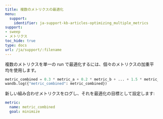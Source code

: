 ```yaml
---
title: 複数のメトリクスの最適化
menu:
  support:
    identifier: ja-support-kb-articles-optimizing_multiple_metrics
support:
- sweep
- メトリクス
toc_hide: true
type: docs
url: /ja/support/:filename
---
```


複数のメトリクスを単一の run で最適化するには、個々のメトリクスの加重平均を使用します。

```python
metric_combined = 0.3 * metric_a + 0.2 * metric_b + ... + 1.5 * metric_n
wandb.log({"metric_combined": metric_combined})
```

新しい組み合わせメトリクスをログし、それを最適化の目標として設定します:

```yaml
metric:
  name: metric_combined
  goal: minimize
```